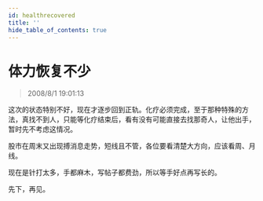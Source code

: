 ```yaml
---
id: healthrecovered 
title: ''
hide_table_of_contents: true
---
```


# 体力恢复不少

> 2008/8/1 19:01:13

<div style={{color: '#FF0000', fontWeight: 'bold', fontSize: '18px'}}>

这次的状态特别不好，现在才逐步回到正轨。化疗必须完成，至于那种特殊的方法，真找不到人，只能等化疗结束后，看有没有可能直接去找那奇人，让他出手，暂时先不考虑这情况。

 

股市在周末又出现搏消息走势，短线且不管，各位要看清楚大方向，应该看周、月线。

 

现在是针打太多，手都麻木，写帖子都费劲，所以等手好点再写长的。

 

先下，再见。

</div>
